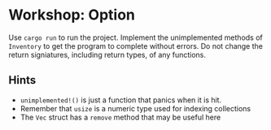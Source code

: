 # Workshop: Option

Use `cargo run` to run the project. Implement the unimplemented methods of `Inventory` to get the program to complete without errors. Do not change the return signiatures, including return types, of any functions.

## Hints

* `unimplemented!()` is just a function that panics when it is hit.
* Remember that `usize` is a numeric type used for indexing collections
* The `Vec` struct has a `remove` method that may be useful here
